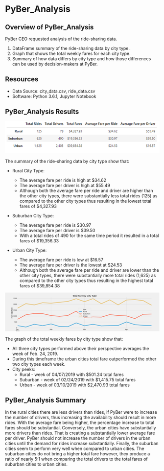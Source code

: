 # PyBer_Analysis

## Overview of PyBer_Analysis
PyBer CEO requested analysis of the ride-sharing data.

1. DataFrame summary of the ride-sharing data by city type.
2. Graph that shows the total weekly fares for each city type.
3. Summary of how data differs by city type and how those differences can be used by decision-makers at PyBer.

## Resources
- Data Source: city_data.csv, ride_data.csv
- Software: Python 3.6.1, Jupyter Notebook 

## PyBer_Analysis Results
![PyBer_Summary.png](https://github.com/BlazeMedina/PyBer_Analysis/blob/main/analysis/PyBer_Summary.png)


The summary of the ride-sharing data by city type show that:
- Rural City Type:
	- The average fare per ride is high at $34.62
	- The average fare per driver is high at $55.49
	- Although both the average fare per ride and driver are higher than the other city types, there were substantially less total rides (125) as compared to the other city types thus resulting in the lowest total fares of $4,327.93
	
- Suburban City Type:
	- The average fare per ride is $30.97
	- The average fare per driver is $39.50
	- With a total rides of 490 for the same time period it resulted in a total fares of $19,356.33

- Urban City Type:
	- The average fare per ride is low at $16.57
	- The average fare per driver is the lowest at $24.53
	- Although both the average fare per ride and driver are lower than the other city types, there were substantially more total rides (1,625) as compared to the other city types thus resulting in the highest total fares of $39,854.38

![PyBer_fare_summary.png](https://github.com/BlazeMedina/PyBer_Analysis/blob/main/analysis/PyBer_fare_summary.png)

The graph of the total weekly fares by city type show that:
- All three city types performed above their perspective averages the week of Feb. 24, 2019.
- During this timeframe the urban cities total fare outperformed the other two city types each week.
- City peeks:
	- Rural - week of 04/07/2019 with $501.24 total fares 
	- Suburban - week of 02/24/2019 with $1,415.75 total fares 
	- Urban - week of 03/10/2019 with $2,470.93 total fares 

    
## PyBer_Analysis Summary
In the rural cities there are less drivers than rides, if PyBer were to increase the number of drivers, thus increasing the availability should result in more rides.  With the average fare being higher, the percentage increase to total fares should be substantial. Conversely, the urban cities have substantially more drivers than rides.  That is creating a substantially lower average fare per driver.  PyBer should not increase the number of drivers in the urban cities until the demand for rides increase substantially.  Finally, the suburban cities seem to perform very well when compared to urban cities.  The suburban cities do not bring a higher total fare however, they produce a ratio of nearly 5:1 when comparing the total drivers to the total fares of suburban cities to urban cities.


